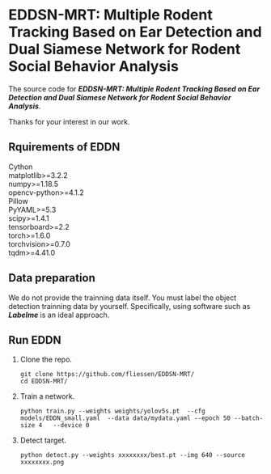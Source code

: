 # EDDSN-MRT: Multiple Rodent Tracking Based on Ear Detection and Dual Siamese Network for Rodent Social Behavior Analysis
The source code for ***EDDSN-MRT: Multiple Rodent Tracking Based on Ear Detection and Dual Siamese Network for Rodent Social Behavior Analysis***.

Thanks for your interest in our work.



## Rquirements of EDDN
Cython    
matplotlib>=3.2.2   
numpy>=1.18.5   
opencv-python>=4.1.2   
Pillow   
PyYAML>=5.3    
scipy>=1.4.1    
tensorboard>=2.2    
torch>=1.6.0    
torchvision>=0.7.0    
tqdm>=4.41.0    


## Data preparation

  We do not provide the trainning data itself. You must label the object detection trainning data by yourself. Specifically, using software such as ***Labelme*** is an ideal approach.
  
## Run EDDN

1. Clone the repo.

       git clone https://github.com/fliessen/EDDSN-MRT/     
       cd EDDSN-MRT/  

2. Train a network.

       python train.py --weights weights/yolov5s.pt  --cfg models/EDDN_small.yaml  --data data/mydata.yaml --epoch 50 --batch-size 4   --device 0
       
3. Detect target.

       python detect.py --weights xxxxxxxx/best.pt --img 640 --source xxxxxxxx.png



       
